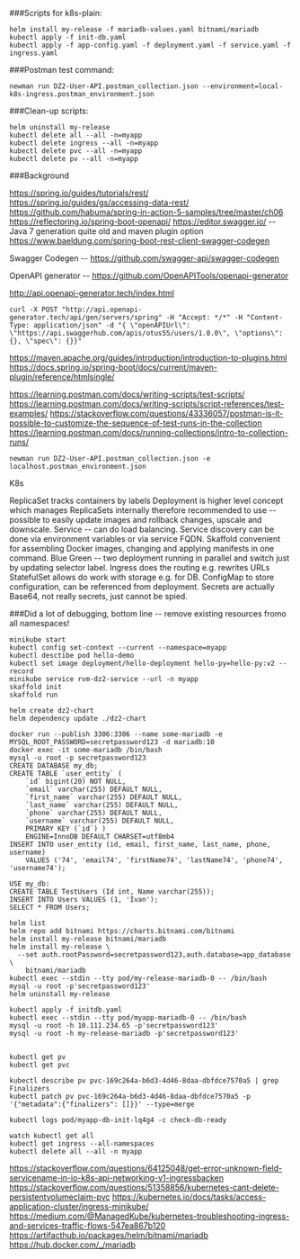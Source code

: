 ###Scripts for k8s-plain:
```
helm install my-release -f mariadb-values.yaml bitnami/mariadb
kubectl apply -f init-db.yaml
kubectl apply -f app-config.yaml -f deployment.yaml -f service.yaml -f  ingress.yaml
```

###Postman test command:
```
newman run DZ2-User-API.postman_collection.json --environment=local-k8s-ingress.postman_environment.json
```

###Clean-up scripts:
```
helm uninstall my-release
kubectl delete all --all -n=myapp
kubectl delete ingress --all -n=myapp
kubectl delete pvc --all -n=myapp
kubectl delete pv --all -n=myapp
```

###Background

https://spring.io/guides/tutorials/rest/
https://spring.io/guides/gs/accessing-data-rest/
https://github.com/habuma/spring-in-action-5-samples/tree/master/ch06
https://reflectoring.io/spring-boot-openapi/
https://editor.swagger.io/ -- Java 7 generation quite old
and maven plugin option
https://www.baeldung.com/spring-boot-rest-client-swagger-codegen

Swagger Codegen -- https://github.com/swagger-api/swagger-codegen

OpenAPI generator -- https://github.com/OpenAPITools/openapi-generator

http://api.openapi-generator.tech/index.html

```
curl -X POST "http://api.openapi-generator.tech/api/gen/servers/spring" -H "Accept: */*" -H "Content-Type: application/json" -d "{ \"openAPIUrl\": \"https://api.swaggerhub.com/apis/otus55/users/1.0.0\", \"options\": {}, \"spec\": {}}"
```

https://maven.apache.org/guides/introduction/introduction-to-plugins.html
https://docs.spring.io/spring-boot/docs/current/maven-plugin/reference/htmlsingle/

https://learning.postman.com/docs/writing-scripts/test-scripts/
https://learning.postman.com/docs/writing-scripts/script-references/test-examples/
https://stackoverflow.com/questions/43336057/postman-is-it-possible-to-customize-the-sequence-of-test-runs-in-the-collection
https://learning.postman.com/docs/running-collections/intro-to-collection-runs/

```
newman run DZ2-User-API.postman_collection.json -e localhost.postman_environment.json
```

K8s

ReplicaSet tracks containers by labels
Deployment is higher level concept which manages ReplicaSets internally therefore recommended to use -- possible to easily update images and rollback changes, upscale and downscale.
Service -- can do load balancing.
Service discovery can be done via environment variables or via service FQDN.
Skaffold convenient for assembling Docker images, changing and applying manifests in one command.
Blue Green -- two deployment running in parallel and switch just by updating selector label.
Ingress does the routing e.g. rewrites URLs
StatefulSet allows do work with storage e.g. for DB.
ConfigMap to store configuration, can be referenced from deployment.
Secrets are actually Base64, not really secrets, just cannot be spied.
 
###Did a lot of debugging, bottom line -- remove existing resources fromo all namespaces!

```
minikube start
kubectl config set-context --current --namespace=myapp
kubectl desctibe pod hello-demo
kubectl set image deployment/hello-deployment hello-py=hello-py:v2 --record
minikube service rvm-dz2-service --url -n myapp
skaffold init
skaffold run

helm create dz2-chart
helm dependency update ./dz2-chart

docker run --publish 3306:3306 --name some-mariadb -e MYSQL_ROOT_PASSWORD=secretpassword123 -d mariadb:10
docker exec -it some-mariadb /bin/bash
mysql -u root -p secretpassword123
CREATE DATABASE my_db;
CREATE TABLE `user_entity` (   
    `id` bigint(20) NOT NULL,   
    `email` varchar(255) DEFAULT NULL,   
    `first_name` varchar(255) DEFAULT NULL,   
    `last_name` varchar(255) DEFAULT NULL,   
    `phone` varchar(255) DEFAULT NULL,   
    `username` varchar(255) DEFAULT NULL,   
    PRIMARY KEY (`id`) ) 
    ENGINE=InnoDB DEFAULT CHARSET=utf8mb4
INSERT INTO user_entity (id, email, first_name, last_name, phone, username)
    VALUES ('74', 'email74', 'firstName74', 'lastName74', 'phone74', 'username74');

USE my_db:
CREATE TABLE TestUsers (Id int, Name varchar(255));
INSERT INTO Users VALUES (1, 'Ivan');
SELECT * FROM Users;

helm list
helm repo add bitnami https://charts.bitnami.com/bitnami
helm install my-release bitnami/mariadb
helm install my-release \
  --set auth.rootPassword=secretpassword123,auth.database=app_database \
    bitnami/mariadb
kubectl exec --stdin --tty pod/my-release-mariadb-0 -- /bin/bash
mysql -u root -p'secretpassword123'
helm uninstall my-release

kubectl apply -f initdb.yaml 
kubectl exec --stdin --tty pod/myapp-mariadb-0 -- /bin/bash
mysql -u root -h 10.111.234.65 -p'secretpassword123'
mysql -u root -h my-release-mariadb -p'secretpassword123'


kubectl get pv
kubectl get pvc

kubectl describe pv pvc-169c264a-b6d3-4d46-8daa-dbfdce7570a5 | grep Finalizers
kubectl patch pv pvc-169c264a-b6d3-4d46-8daa-dbfdce7570a5 -p '{"metadata":{"finalizers": []}}' --type=merge

kubectl logs pod/myapp-db-init-lq4g4 -c check-db-ready

watch kubectl get all
kubectl get ingress --all-namespaces
kubectl delete all --all -n myapp
```



https://stackoverflow.com/questions/64125048/get-error-unknown-field-servicename-in-io-k8s-api-networking-v1-ingressbacken
https://stackoverflow.com/questions/51358856/kubernetes-cant-delete-persistentvolumeclaim-pvc
https://kubernetes.io/docs/tasks/access-application-cluster/ingress-minikube/
https://medium.com/@ManagedKube/kubernetes-troubleshooting-ingress-and-services-traffic-flows-547ea867b120
https://artifacthub.io/packages/helm/bitnami/mariadb
https://hub.docker.com/_/mariadb